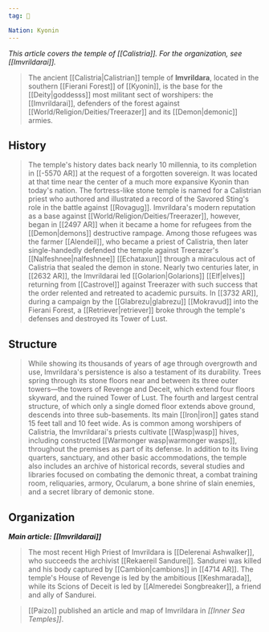 ```yaml
---
tag: 🕍

Nation: Kyonin
---
```

*This article covers the temple of [[Calistria]]. For the organization, see [[Imvrildarai]].*
> The ancient [[Calistria|Calistrian]] temple of **Imvrildara**, located in the southern [[Fierani Forest]] of [[Kyonin]], is the base for the [[Deity|goddesss]] most militant sect of worshipers: the [[Imvrildarai]], defenders of the forest against [[World/Religion/Deities/Treerazer]] and its [[Demon|demonic]] armies.



## History

> The temple's history dates back nearly 10 millennia, to its completion in [[-5570 AR]] at the request of a forgotten sovereign. It was located at that time near the center of a much more expansive Kyonin than today's nation. The fortress-like stone temple is named for a Calistrian priest who authored and illustrated a record of the Savored Sting's role in the battle against [[Rovagug]].
> Imvrildara's modern reputation as a base against [[World/Religion/Deities/Treerazer]], however, began in [[2497 AR]] when it became a home for refugees from the [[Demon|demons]] destructive rampage. Among those refugees was the farmer [[Alendeil]], who became a priest of Calistria, then later single-handedly defended the temple against Treerazer's [[Nalfeshnee|nalfeshnee]] [[Echataxun]] through a miraculous act of Calistria that sealed the demon in stone.
> Nearly two centuries later, in [[2632 AR]], the Imvrildarai led [[Golarion|Golarions]] [[Elf|elves]] returning from [[Castrovel]] against Treerazer with such success that the order relented and retreated to academic pursuits.
> In [[3732 AR]], during a campaign by the [[Glabrezu|glabrezu]] [[Mokravud]] into the Fierani Forest, a [[Retriever|retriever]] broke through the temple's defenses and destroyed its Tower of Lust.


## Structure

> While showing its thousands of years of age through overgrowth and use, Imvrildara's persistence is also a testament of its durability. Trees spring through its stone floors near and between its three outer towers—the towers of Revenge and Deceit, which extend four floors skyward, and the ruined Tower of Lust. The fourth and largest central structure, of which only a single domed floor extends above ground, descends into three sub-basements.
> Its main [[Iron|iron]] gates stand 15 feet tall and 10 feet wide. As is common among worshipers of Calistria, the Imvrildarai's priests cultivate [[Wasp|wasp]] hives, including constructed [[Warmonger wasp|warmonger wasps]], throughout the premises as part of its defense.
> In addition to its living quarters, sanctuary, and other basic accommodations, the temple also includes an archive of historical records, several studies and libraries focused on combating the demonic threat, a combat training room, reliquaries, armory, Ocularum, a bone shrine of slain enemies, and a secret library of demonic stone.


## Organization

***Main article: [[Imvrildarai]]***
> The most recent High Priest of Imvrildara is [[Delerenai Ashwalker]], who succeeds the archivist [[Rekaereil Sandurei]]. Sandurei was killed and his body captured by [[Cambion|cambions]] in [[4714 AR]].
> The temple's House of Revenge is led by the ambitious [[Keshmarada]], while its Scions of Deceit is led by [[Almeredei Songbreaker]], a friend and ally of Sandurei.


> [[Paizo]] published an article and map of Imvrildara in *[[Inner Sea Temples]]*.






